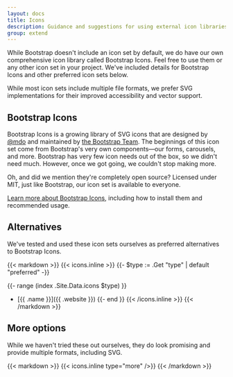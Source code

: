 ```yaml
---
layout: docs
title: Icons
description: Guidance and suggestions for using external icon libraries with Bootstrap.
group: extend
---
```


While Bootstrap doesn't include an icon set by default, we do have our own comprehensive icon library called Bootstrap Icons. Feel free to use them or any other icon set in your project. We've included details for Bootstrap Icons and other preferred icon sets below.

While most icon sets include multiple file formats, we prefer SVG implementations for their improved accessibility and vector support.

## Bootstrap Icons

Bootstrap Icons is a growing library of SVG icons that are designed by [@mdo](https://github.com/mdo) and maintained by [the Bootstrap Team](https://github.com/orgs/twbs/people). The beginnings of this icon set come from Bootstrap's very own components—our forms, carousels, and more. Bootstrap has very few icon needs out of the box, so we didn't need much. However, once we got going, we couldn't stop making more.

Oh, and did we mention they're completely open source? Licensed under MIT, just like Bootstrap, our icon set is available to everyone.

[Learn more about Bootstrap Icons](Removed), including how to install them and recommended usage.

## Alternatives

We've tested and used these icon sets ourselves as preferred alternatives to Bootstrap Icons.

{{< markdown >}}
{{< icons.inline >}}
{{- $type := .Get "type" | default "preferred" -}}

{{- range (index .Site.Data.icons $type) }}

- [{{ .name }}]({{ .website }})
  {{- end }}
  {{< /icons.inline >}}
  {{< /markdown >}}

## More options

While we haven't tried these out ourselves, they do look promising and provide multiple formats, including SVG.

{{< markdown >}}
{{< icons.inline type="more" />}}
{{< /markdown >}}
